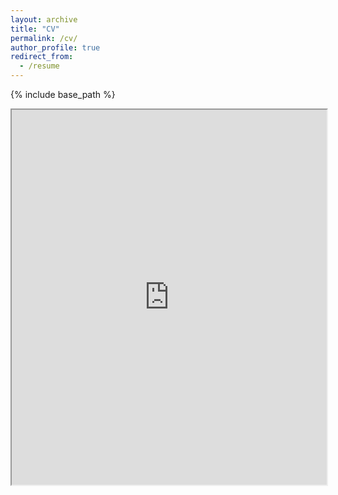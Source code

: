 ```yaml
---
layout: archive
title: "CV"
permalink: /cv/
author_profile: true
redirect_from:
  - /resume
---
```


{% include base_path %}
<iframe src="http://invisib1eman.github.io/Dingwen-Qian.github.io/files/CV_Dingwen_Qian.pdf" width="100%" height="600px"> This browser does not support PDFs. Please download the PDF to view it: <a href="/assets/cv.pdf">Download PDF</a>. </iframe>
